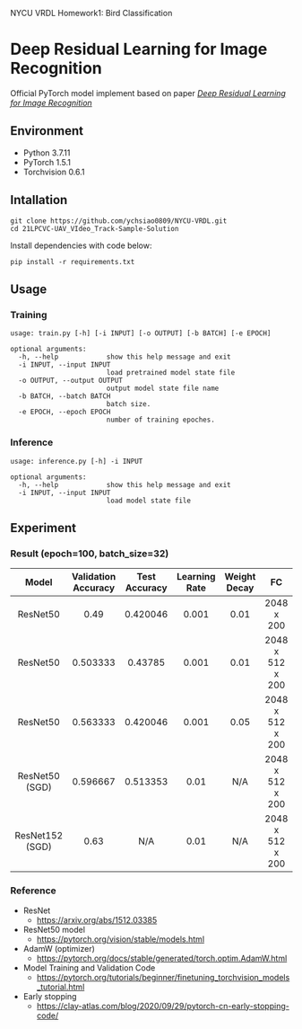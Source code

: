 NYCU VRDL Homework1: Bird Classification
# Deep Residual Learning for Image Recognition
Official PyTorch model implement based on paper [*Deep Residual Learning for Image Recognition*](https://arxiv.org/abs/1512.03385)
## Environment
- Python 3.7.11
- PyTorch 1.5.1
- Torchvision 0.6.1

## Intallation
```
git clone https://github.com/ychsiao0809/NYCU-VRDL.git
cd 21LPCVC-UAV_VIdeo_Track-Sample-Solution
```
Install dependencies with code below:
```
pip install -r requirements.txt
```

## Usage
### Training
```
usage: train.py [-h] [-i INPUT] [-o OUTPUT] [-b BATCH] [-e EPOCH]

optional arguments:
  -h, --help            show this help message and exit
  -i INPUT, --input INPUT
                        load pretrained model state file
  -o OUTPUT, --output OUTPUT
                        output model state file name
  -b BATCH, --batch BATCH
                        batch size.
  -e EPOCH, --epoch EPOCH
                        number of training epoches.
```
### Inference
```
usage: inference.py [-h] -i INPUT

optional arguments:
  -h, --help            show this help message and exit
  -i INPUT, --input INPUT
                        load model state file
```

## Experiment
### Result (epoch=100, batch_size=32)
|Model|Validation Accuracy|Test Accuracy|Learning Rate|Weight Decay|FC|
|:--:|:--:|:--:|:--:|:--:|:--:|
|ResNet50|0.49|0.420046|0.001|0.01|2048 x 200|
|ResNet50|0.503333|0.43785|0.001|0.01|2048 x 512 x 200|
|ResNet50|0.563333|0.420046|0.001|0.05|2048 x 512 x 200|
|ResNet50 (SGD)|0.596667|0.513353|0.01|N/A|2048 x 512 x 200|
|ResNet152 (SGD)|0.63| N/A |0.01| N/A |2048 x 512 x 200|

### Reference
- ResNet
  - https://arxiv.org/abs/1512.03385
- ResNet50 model
  - https://pytorch.org/vision/stable/models.html
- AdamW (optimizer)
  - https://pytorch.org/docs/stable/generated/torch.optim.AdamW.html
- Model Training and Validation Code
  - https://pytorch.org/tutorials/beginner/finetuning_torchvision_models_tutorial.html
- Early stopping
  - https://clay-atlas.com/blog/2020/09/29/pytorch-cn-early-stopping-code/